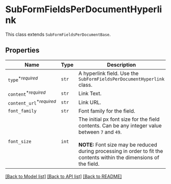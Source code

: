 # SubFormFieldsPerDocumentHyperlink

This class extends `SubFormFieldsPerDocumentBase`.

## Properties
Name | Type | Description | Notes
------------ | ------------- | ------------- | -------------
| `type`<sup>*_required_</sup> | ```str``` |  A hyperlink field. Use the `SubFormFieldsPerDocumentHyperlink` class.  |  [default to 'hyperlink'] |
| `content`<sup>*_required_</sup> | ```str``` |  Link Text.  |  |
| `content_url`<sup>*_required_</sup> | ```str``` |  Link URL.  |  |
| `font_family` | ```str``` |  Font family for the field.  |  |
| `font_size` | ```int``` |  The initial px font size for the field contents. Can be any integer value between `7` and `49`.<br><br>**NOTE:** Font size may be reduced during processing in order to fit the contents within the dimensions of the field.  |  [default to 12] |

[[Back to Model list]](../README.md#documentation-for-models) [[Back to API list]](../README.md#documentation-for-api-endpoints) [[Back to README]](../README.md)

